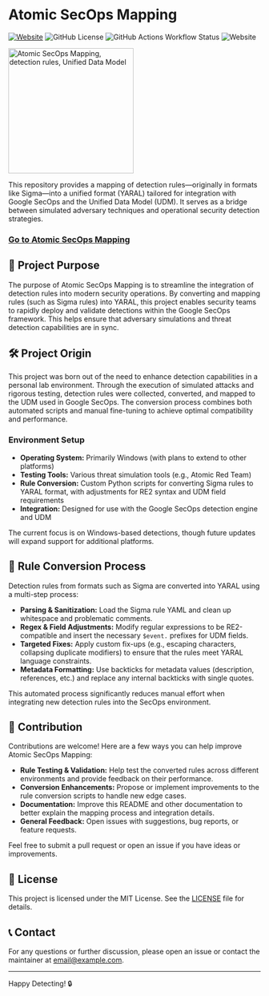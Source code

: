 # Atomic SecOps Mapping

[![Website](https://img.shields.io/badge/Website-atomicsecops.com-blue)](https://atomicsecops.com)
![GitHub License](https://img.shields.io/github/license/yourusername/atomic-secops-mapping?style=flat)
![GitHub Actions Workflow Status](https://img.shields.io/github/actions/workflow/status/yourusername/atomic-secops-mapping/deploy.yml?style=flat)
![Website](https://img.shields.io/website?url=https%3A%2F%2Fatomicsecops.com&style=flat)

<img src="logo.png" alt="Atomic SecOps Mapping, detection rules, Unified Data Model" width="250">

This repository provides a mapping of detection rules—originally in formats like Sigma—into a unified format (YARAL) tailored for integration with Google SecOps and the Unified Data Model (UDM). It serves as a bridge between simulated adversary techniques and operational security detection strategies.

### [Go to Atomic SecOps Mapping](https://atomicsecops.com)

## 🎯 Project Purpose

The purpose of Atomic SecOps Mapping is to streamline the integration of detection rules into modern security operations. By converting and mapping rules (such as Sigma rules) into YARAL, this project enables security teams to rapidly deploy and validate detections within the Google SecOps framework. This helps ensure that adversary simulations and threat detection capabilities are in sync.

## 🛠️ Project Origin

This project was born out of the need to enhance detection capabilities in a personal lab environment. Through the execution of simulated attacks and rigorous testing, detection rules were collected, converted, and mapped to the UDM used in Google SecOps. The conversion process combines both automated scripts and manual fine-tuning to achieve optimal compatibility and performance.

### Environment Setup

- **Operating System:** Primarily Windows (with plans to extend to other platforms)
- **Testing Tools:** Various threat simulation tools (e.g., Atomic Red Team)
- **Rule Conversion:** Custom Python scripts for converting Sigma rules to YARAL format, with adjustments for RE2 syntax and UDM field requirements
- **Integration:** Designed for use with the Google SecOps detection engine and UDM

The current focus is on Windows-based detections, though future updates will expand support for additional platforms.

## 🔄 Rule Conversion Process

Detection rules from formats such as Sigma are converted into YARAL using a multi-step process:
- **Parsing & Sanitization:** Load the Sigma rule YAML and clean up whitespace and problematic comments.
- **Regex & Field Adjustments:** Modify regular expressions to be RE2-compatible and insert the necessary `$event.` prefixes for UDM fields.
- **Targeted Fixes:** Apply custom fix-ups (e.g., escaping characters, collapsing duplicate modifiers) to ensure that the rules meet YARAL language constraints.
- **Metadata Formatting:** Use backticks for metadata values (description, references, etc.) and replace any internal backticks with single quotes.

This automated process significantly reduces manual effort when integrating new detection rules into the SecOps environment.

## 🤝 Contribution

Contributions are welcome! Here are a few ways you can help improve Atomic SecOps Mapping:

- **Rule Testing & Validation:** Help test the converted rules across different environments and provide feedback on their performance.
- **Conversion Enhancements:** Propose or implement improvements to the rule conversion scripts to handle new edge cases.
- **Documentation:** Improve this README and other documentation to better explain the mapping process and integration details.
- **General Feedback:** Open issues with suggestions, bug reports, or feature requests.

Feel free to submit a pull request or open an issue if you have ideas or improvements.

## 📄 License

This project is licensed under the MIT License. See the [LICENSE](LICENSE) file for details.

## 📞 Contact

For any questions or further discussion, please open an issue or contact the maintainer at [email@example.com](mailto:email@example.com).

---

Happy Detecting! 🔒
